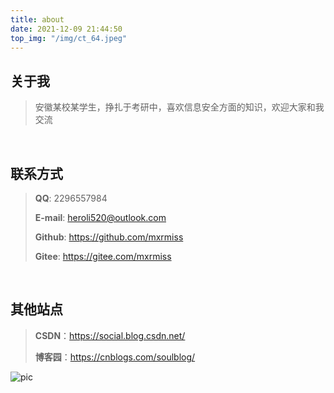 ```yaml
---
title: about
date: 2021-12-09 21:44:50
top_img: "/img/ct_64.jpeg"
---
```


## 关于我 

>安徽某校某学生，挣扎于考研中，喜欢信息安全方面的知识，欢迎大家和我交流

<br/>

## 联系方式 

>**QQ**: 2296557984
>
>**E-mail**: heroli520@outlook.com
>
>**Github**: https://github.com/mxrmiss
>
>**Gitee**: https://gitee.com/mxrmiss

<br/>

## 其他站点

>**CSDN**：https://social.blog.csdn.net/
>
>**博客园**：https://cnblogs.com/soulblog/

![pic](https://pic.001.social/main/book_6-16417884628221.jpg)